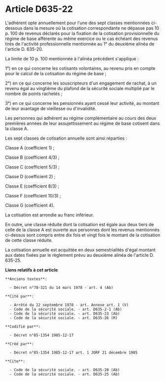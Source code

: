 # Article D635-22

L'adhérent opte annuellement   pour l'une des sept classes mentionnées ci-dessous dans la mesure où la cotisation
correspondante ne dépasse pas 10 p. 100 de revenus déclarés pour la fixation de la cotisation provisionnelle du régime de
base afférente au même exercice ou le cas échéant des revenus tirés de l'activité professionnelle mentionnée au 1° du
deuxième alinéa de l'article D. 635-20. 

La limite de 10 p. 100 mentionnée à l'alinéa précédent s'applique : 

1°) en ce qui concerne les cotisants volontaires, au revenu pris en compte pour le calcul de la cotisation du régime de
base ; 

2°) en ce qui concerne les souscripteurs d'un engagement de rachat, à un revenu égal au vingtième du plafond de la sécurité
sociale multiplié par le nombre de points rachetés ; 

3°) en ce qui concerne les pensionnés ayant cessé leur activité, au montant de leur avantage de vieillesse ou d'invalidité. 

Les personnes qui adhèrent au régime complémentaire au cours des deux premières années de leur assujettissement au régime de
base cotisent dans la classe A. 

Les sept classes de cotisation annuelle sont ainsi réparties : 

Classe A (coefficient 1) ; 

Classe B (coefficient 4/3) ; 

Classe C (coefficient 5/3) ; 

Classe D (coefficient 2) ; 

Classe E (coefficient 8/3) ; 

Classe F (coefficient 10/3) ; 

Classe G (coefficient 4). 

La cotisation est arrondie au franc inférieur. 

En outre, une classe réduite dont la cotisation est égale aux deux tiers de celle de la classe A est ouverte aux personnes
dont les revenus mentionnés ci-dessus sont compris entre dix fois et vingt fois le montant de la cotisation de cette classe
réduite. 

La cotisation annuelle est acquittée en deux semestrialités d'égal montant aux dates fixées par le règlement prévu au
deuxième alinéa de l'article D. 635-25.

**Liens relatifs à cet article**

	**Anciens textes**:

	  - Décret n°78-321 du 14 mars 1978 - art. 4 (Ab)

	**Cité par**:

	  - Arrêté du 22 septembre 1978 - art. Annexe art. 1 (V)
	  - Code de la sécurité sociale. - art. D635-2-1 (Ab)
	  - Code de la sécurité sociale. - art. D635-23 (Ab)
	  - Code de la sécurité sociale. - art. D635-26 (M)

	**Codifié par**:

	  - Décret n°85-1354 1985-12-17

	**Créé par**:

	  - Décret n°85-1354 1985-12-17 art. 1 JORF 21 décembre 1985

	**Cite**:

	  - Code de la sécurité sociale. - art. D635-20 (Ab)
	  - Code de la sécurité sociale. - art. D635-25 (Ab)
